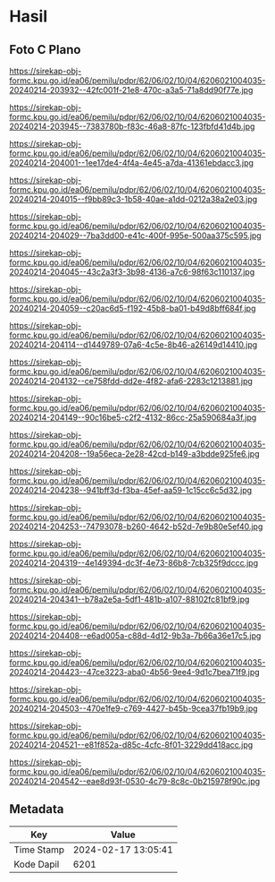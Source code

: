 # Hasil

## Foto C Plano

https://sirekap-obj-formc.kpu.go.id/ea06/pemilu/pdpr/62/06/02/10/04/6206021004035-20240214-203932--42fc001f-21e8-470c-a3a5-71a8dd90f77e.jpg

https://sirekap-obj-formc.kpu.go.id/ea06/pemilu/pdpr/62/06/02/10/04/6206021004035-20240214-203945--7383780b-f83c-46a8-87fc-123fbfd41d4b.jpg

https://sirekap-obj-formc.kpu.go.id/ea06/pemilu/pdpr/62/06/02/10/04/6206021004035-20240214-204001--1ee17de4-4f4a-4e45-a7da-41361ebdacc3.jpg

https://sirekap-obj-formc.kpu.go.id/ea06/pemilu/pdpr/62/06/02/10/04/6206021004035-20240214-204015--f9bb89c3-1b58-40ae-a1dd-0212a38a2e03.jpg

https://sirekap-obj-formc.kpu.go.id/ea06/pemilu/pdpr/62/06/02/10/04/6206021004035-20240214-204029--7ba3dd00-e41c-400f-995e-500aa375c595.jpg

https://sirekap-obj-formc.kpu.go.id/ea06/pemilu/pdpr/62/06/02/10/04/6206021004035-20240214-204045--43c2a3f3-3b98-4136-a7c6-98f63c110137.jpg

https://sirekap-obj-formc.kpu.go.id/ea06/pemilu/pdpr/62/06/02/10/04/6206021004035-20240214-204059--c20ac6d5-f192-45b8-ba01-b49d8bff684f.jpg

https://sirekap-obj-formc.kpu.go.id/ea06/pemilu/pdpr/62/06/02/10/04/6206021004035-20240214-204114--d1449789-07a6-4c5e-8b46-a26149d14410.jpg

https://sirekap-obj-formc.kpu.go.id/ea06/pemilu/pdpr/62/06/02/10/04/6206021004035-20240214-204132--ce758fdd-dd2e-4f82-afa6-2283c1213881.jpg

https://sirekap-obj-formc.kpu.go.id/ea06/pemilu/pdpr/62/06/02/10/04/6206021004035-20240214-204149--90c16be5-c2f2-4132-86cc-25a590684a3f.jpg

https://sirekap-obj-formc.kpu.go.id/ea06/pemilu/pdpr/62/06/02/10/04/6206021004035-20240214-204208--19a56eca-2e28-42cd-b149-a3bdde925fe6.jpg

https://sirekap-obj-formc.kpu.go.id/ea06/pemilu/pdpr/62/06/02/10/04/6206021004035-20240214-204238--941bff3d-f3ba-45ef-aa59-1c15cc6c5d32.jpg

https://sirekap-obj-formc.kpu.go.id/ea06/pemilu/pdpr/62/06/02/10/04/6206021004035-20240214-204253--74793078-b260-4642-b52d-7e9b80e5ef40.jpg

https://sirekap-obj-formc.kpu.go.id/ea06/pemilu/pdpr/62/06/02/10/04/6206021004035-20240214-204319--4e149394-dc3f-4e73-86b8-7cb325f9dccc.jpg

https://sirekap-obj-formc.kpu.go.id/ea06/pemilu/pdpr/62/06/02/10/04/6206021004035-20240214-204341--b78a2e5a-5df1-481b-a107-88102fc81bf9.jpg

https://sirekap-obj-formc.kpu.go.id/ea06/pemilu/pdpr/62/06/02/10/04/6206021004035-20240214-204408--e6ad005a-c88d-4d12-9b3a-7b66a36e17c5.jpg

https://sirekap-obj-formc.kpu.go.id/ea06/pemilu/pdpr/62/06/02/10/04/6206021004035-20240214-204423--47ce3223-aba0-4b56-9ee4-9d1c7bea71f9.jpg

https://sirekap-obj-formc.kpu.go.id/ea06/pemilu/pdpr/62/06/02/10/04/6206021004035-20240214-204503--470e1fe9-c769-4427-b45b-9cea37fb19b9.jpg

https://sirekap-obj-formc.kpu.go.id/ea06/pemilu/pdpr/62/06/02/10/04/6206021004035-20240214-204521--e81f852a-d85c-4cfc-8f01-3229dd418acc.jpg

https://sirekap-obj-formc.kpu.go.id/ea06/pemilu/pdpr/62/06/02/10/04/6206021004035-20240214-204542--eae8d93f-0530-4c79-8c8c-0b215978f90c.jpg


## Metadata

| Key        | Value               |
| ---------- | ------------------- |
| Time Stamp | 2024-02-17 13:05:41 |
| Kode Dapil | 6201                |



